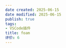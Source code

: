 ```yaml
---
date created: 2025-06-15
date modified: 2025-06-15
publish: true
tags:
- VSCode插件
title: foam
评价: 6
---
```

